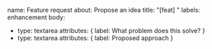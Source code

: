 name: Feature request
about: Propose an idea
title: "[feat] "
labels: enhancement
body:
  - type: textarea
    attributes: { label: What problem does this solve? }
  - type: textarea
    attributes: { label: Proposed approach }
